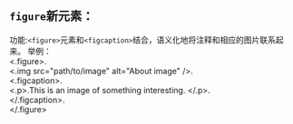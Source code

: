 `figure`新元素：
------
功能:`<figure>`元素和`<figcaption>`结合，语义化地将注释和相应的图片联系起来。
举例：<br>
<.figure>. <br>
<.img src="path/to/image" alt="About image" />. <br>
<.figcaption>. <br>
<.p>.This is an image of something interesting. </.p>. <br>
</.figcaption>. <br>
</.figure> <br>
